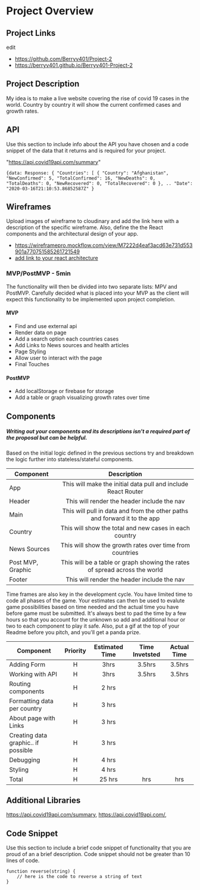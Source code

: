 # Project Overview

## Project Links
edit
- https://github.com/Berryv401/Project-2
- https://berryv401.github.io/Berryv401-Project-2

## Project Description

My idea is to make a live website covering the rise of covid 19 cases in the world. Country by country it will show the current confirmed cases and growth rates.

## API

Use this section to include info about the API you have chosen and a code snippet of the data that it returns and is required for your project. 

"https://api.covid19api.com/summary"
```
{data: Response: { "Countries": [ { "Country": "Afghanistan", "NewConfirmed": 5, "TotalConfirmed": 16, "NewDeaths": 0, "TotalDeaths": 0, "NewRecovered": 0, "TotalRecovered": 0 }, .. "Date": "2020-03-16T21:10:53.86852587Z" }
```


## Wireframes

Upload images of wireframe to cloudinary and add the link here with a description of the specific wireframe. Also, define the the React components and the architectural design of your app.

- https://wireframepro.mockflow.com/view/M7222d4eaf3acd63e731d553901a770751585261721549
- [add link to your react architecture]()


### MVP/PostMVP - 5min

The functionality will then be divided into two separate lists: MPV and PostMVP.  Carefully decided what is placed into your MVP as the client will expect this functionality to be implemented upon project completion.  

#### MVP 
- Find and use external api 
- Render data on page
- Add a search option each countries cases
- Add Links to News sources and health articles
- Page Styling
- Allow user to interact with the page
- Final Touches

#### PostMVP 

- Add localStorage or firebase for storage
- Add a table or graph visualizing growth rates over time

## Components
##### Writing out your components and its descriptions isn't a required part of the proposal but can be helpful.

Based on the initial logic defined in the previous sections try and breakdown the logic further into stateless/stateful components. 

| Component | Description | 
| --- | :---: |  
| App | This will make the initial data pull and include React Router| 
| Header | This will render the header include the nav | 
| Main | This will pull in data and from the other paths and forward it to the app |
| Country | This will show the total and new cases in each country |
| News Sources | This will show the growth rates over time from countries |
| Post MVP, Graphic | This will be a table or graph showing the rates of spread across the world |
| Footer | This will render the header include the nav | 


Time frames are also key in the development cycle.  You have limited time to code all phases of the game.  Your estimates can then be used to evalute game possibilities based on time needed and the actual time you have before game must be submitted. It's always best to pad the time by a few hours so that you account for the unknown so add and additional hour or two to each component to play it safe. Also, put a gif at the top of your Readme before you pitch, and you'll get a panda prize.

| Component | Priority | Estimated Time | Time Invetsted | Actual Time |
| --- | :---: |  :---: | :---: | :---: |
| Adding Form | H | 3hrs| 3.5hrs | 3.5hrs |
| Working with API | H | 3hrs| 3.5hrs | 3.5hrs |
| Routing components | H | 2 hrs | |
| Formatting data per country | H | 3 hrs | |
| About page with Links | H | 3 hrs | |
| Creating data graphic.. if possible | H | 3 hrs | |
| Debugging | H | 4 hrs | |
| Styling | H | 4 hrs | |
| Total | H | 25 hrs| hrs | hrs |

## Additional Libraries
 https://api.covid19api.com/summary, https://api.covid19api.com/, 
## Code Snippet

Use this section to include a brief code snippet of functionality that you are proud of an a brief description.  Code snippet should not be greater than 10 lines of code. 

```
function reverse(string) {
	// here is the code to reverse a string of text
}
```
